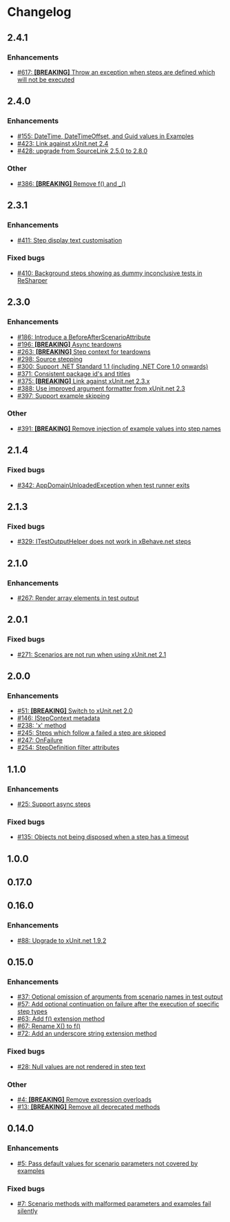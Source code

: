 # Changelog

## 2.4.1

### Enhancements

- [#617: **[BREAKING]** Throw an exception when steps are defined which will not be executed](https://github.com/adamralph/xbehave.net/issues/617)

## 2.4.0

### Enhancements

- [#155: DateTime, DateTimeOffset, and Guid values in Examples](https://github.com/adamralph/xbehave.net/issues/155)
- [#423: Link against xUnit.net 2.4](https://github.com/adamralph/xbehave.net/issues/423)
- [#428: upgrade from SourceLink 2.5.0 to 2.8.0](https://github.com/adamralph/xbehave.net/pull/428)

### Other

- [#386: **[BREAKING]** Remove f() and \_()](https://github.com/adamralph/xbehave.net/issues/386)

## 2.3.1

### Enhancements

- [#411: Step display text customisation](https://github.com/adamralph/xbehave.net/issues/411)

### Fixed bugs

- [#410: Background steps showing as dummy inconclusive tests in ReSharper](https://github.com/adamralph/xbehave.net/issues/410)

## 2.3.0

### Enhancements

- [#186: Introduce a BeforeAfterScenarioAttribute](https://github.com/adamralph/xbehave.net/issues/186)
- [#196: **[BREAKING]** Async teardowns](https://github.com/adamralph/xbehave.net/issues/196)
- [#263: **[BREAKING]** Step context for teardowns](https://github.com/adamralph/xbehave.net/issues/263)
- [#298: Source stepping](https://github.com/adamralph/xbehave.net/issues/298)
- [#300: Support .NET Standard 1.1 (including .NET Core 1.0 onwards)](https://github.com/adamralph/xbehave.net/issues/300)
- [#371: Consistent package id's and titles](https://github.com/adamralph/xbehave.net/issues/371)
- [#375: **[BREAKING]** Link against xUnit.net 2.3.x](https://github.com/adamralph/xbehave.net/issues/375)
- [#388: Use improved argument formatter from xUnit.net 2.3](https://github.com/adamralph/xbehave.net/issues/388)
- [#397: Support example skipping](https://github.com/adamralph/xbehave.net/issues/397)

### Other

- [#391: **[BREAKING]** Remove injection of example values into step names](https://github.com/adamralph/xbehave.net/issues/391)

## 2.1.4

### Fixed bugs

- [#342: AppDomainUnloadedException when test runner exits](https://github.com/adamralph/xbehave.net/issues/342)

## 2.1.3

### Fixed bugs

- [#329: ITestOutputHelper does not work in xBehave.net steps](https://github.com/adamralph/xbehave.net/issues/329)

## 2.1.0

### Enhancements

- [#267: Render array elements in test output](https://github.com/adamralph/xbehave.net/issues/267)

## 2.0.1

### Fixed bugs

- [#271: Scenarios are not run when using xUnit.net 2.1](https://github.com/adamralph/xbehave.net/issues/271)

## 2.0.0

### Enhancements

- [#51: **[BREAKING]** Switch to xUnit.net 2.0](https://github.com/adamralph/xbehave.net/issues/51)
- [#146: IStepContext metadata](https://github.com/adamralph/xbehave.net/issues/146)
- [#238: 'x' method](https://github.com/adamralph/xbehave.net/issues/238)
- [#245: Steps which follow a failed a step are skipped](https://github.com/adamralph/xbehave.net/issues/245)
- [#247: OnFailure](https://github.com/adamralph/xbehave.net/issues/247)
- [#254: StepDefinition filter attributes](https://github.com/adamralph/xbehave.net/issues/254)

## 1.1.0

### Enhancements

- [#25: Support async steps](https://github.com/adamralph/xbehave.net/issues/25)

### Fixed bugs

- [#135: Objects not being disposed when a step has a timeout](https://github.com/adamralph/xbehave.net/issues/135)

## 1.0.0

## 0.17.0

## 0.16.0

### Enhancements

- [#88: Upgrade to xUnit.net 1.9.2](https://github.com/adamralph/xbehave.net/issues/88)

## 0.15.0

### Enhancements

- [#37: Optional omission of arguments from scenario names in test output](https://github.com/adamralph/xbehave.net/issues/37)
- [#57: Add optional continuation on failure after the execution of specific step types](https://github.com/adamralph/xbehave.net/issues/57)
- [#63: Add f() extension method](https://github.com/adamralph/xbehave.net/issues/63)
- [#67: Rename X() to f()](https://github.com/adamralph/xbehave.net/issues/67)
- [#72: Add an underscore string extension method](https://github.com/adamralph/xbehave.net/issues/72)

### Fixed bugs

- [#28: Null values are not rendered in step text](https://github.com/adamralph/xbehave.net/issues/28)

### Other

- [#4: **[BREAKING]** Remove expression overloads](https://github.com/adamralph/xbehave.net/issues/4)
- [#13: **[BREAKING]** Remove all deprecated methods](https://github.com/adamralph/xbehave.net/issues/13)

## 0.14.0

### Enhancements

- [#5: Pass default values for scenario parameters not covered by examples](https://github.com/adamralph/xbehave.net/issues/5)

### Fixed bugs

- [#7: Scenario methods with malformed parameters and examples fail silently](https://github.com/adamralph/xbehave.net/issues/7)

